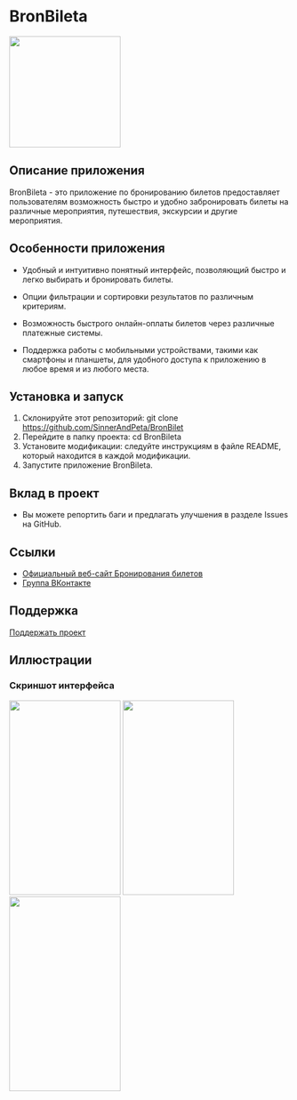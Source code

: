 # BronBileta

<Image src="https://i.postimg.cc/D0MyN4T0/kandinsky-download-1710232368771.png" width="200px" height="200px">

## Описание приложения

BronBileta - это приложение по бронированию билетов предоставляет пользователям возможность быстро и удобно забронировать билеты на различные мероприятия, путешествия, экскурсии и другие мероприятия.

## Особенности приложения

- Удобный и интуитивно понятный интерфейс, позволяющий быстро и легко выбирать и бронировать билеты.

- Опции фильтрации и сортировки результатов по различным критериям.

- Возможность быстрого онлайн-оплаты билетов через различные платежные системы.

- Поддержка работы с мобильными устройствами, такими как смартфоны и планшеты, для удобного доступа к приложению в любое время и из любого места.

## Установка и запуск

1. Склонируйте этот репозиторий: git clone https://github.com/SinnerAndPeta/BronBilet
2. Перейдите в папку проекта: cd BronBileta
3. Установите модификации: следуйте инструкциям в файле README, который находится в каждой модификации.
4. Запустите приложение BronBileta.

## Вклад в проект

- Вы можете репортить баги и предлагать улучшения в разделе Issues на GitHub.

## Ссылки

- [Официальный веб-сайт Бронирования билетов](https://example.com)
- [Группа ВКонтакте](https://m.vk.com/)

## Поддержка

[Поддержать проект](https://www.donationalerts.com/)

## Иллюстрации

### Скриншот интерфейса

<Image src="https://i.postimg.cc/zGpTG08R/1.png" width="200px" height="350px">
<Image src="https://i.postimg.cc/jS9dc7hF/2.png" width="200px" height="350px">
<Image src="https://i.postimg.cc/kXYnMbLg/3.png" width="200px" height="350px">

